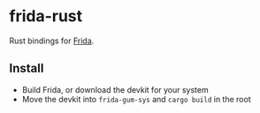 frida-rust
==========

Rust bindings for [Frida](http://www.frida.re/).

## Install

- Build Frida, or download the devkit for your system
- Move the devkit into `frida-gum-sys` and `cargo build` in the root